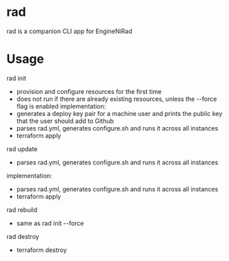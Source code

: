 # rad

rad is a companion CLI app for EngineNiRad

# Usage

rad init
- provision and configure resources for the first time
- does not run if there are already existing resources, unless the --force flag is enabled
implementation:
- generates a deploy key pair for a machine user and prints the public key that the user should add to Github
- parses rad.yml, generates configure.sh and runs it across all instances
- terraform apply

rad update
- parses rad.yml, generates configure.sh and runs it across all instances

implementation:
- parses rad.yml, generates configure.sh and runs it across all instances
- terraform apply

rad rebuild
- same as rad init --force

rad destroy
- terraform destroy
